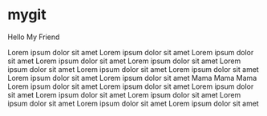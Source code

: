 # mygit

Hello My Friend

Lorem ipsum dolor sit amet Lorem ipsum dolor sit amet Lorem ipsum dolor sit amet Lorem ipsum dolor sit amet Lorem ipsum dolor sit amet Lorem ipsum dolor sit amet Lorem ipsum dolor sit amet Lorem ipsum dolor sit amet Lorem ipsum dolor sit amet Lorem ipsum dolor sit amet Mama Mama Mama Lorem ipsum dolor sit amet Lorem ipsum dolor sit amet Lorem ipsum dolor sit amet Lorem ipsum dolor sit amet Lorem ipsum dolor sit amet Lorem ipsum dolor sit amet Lorem ipsum dolor sit amet Lorem ipsum dolor sit amet 

